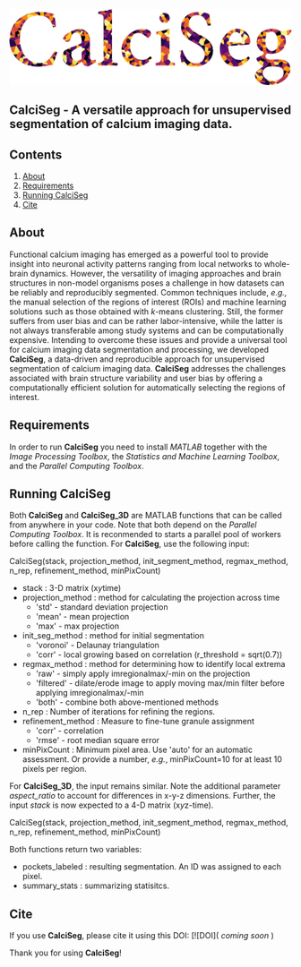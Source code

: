 ![alt text][logo]

[logo]: CalciSeg_logo.png

## CalciSeg - A versatile approach for unsupervised segmentation of calcium imaging data.


Contents
--------
1.	[About](#about)  
2.	[Requirements](#requirements)  
3.	[Running CalciSeg](#running-calciseg)  
4.	[Cite](#cite)


About
------
Functional calcium imaging has emerged as a powerful tool to provide insight into neuronal activity patterns ranging from local networks to whole-brain dynamics. However, the versatility of imaging approaches and brain structures in non-model organisms poses a challenge in how datasets can be reliably and reproducibly segmented. Common techniques include, *e.g.,* the manual selection of the regions of interest (ROIs) and machine learning solutions such as those obtained with *k*-means clustering. Still, the former suffers from user bias and can be rather labor-intensive, while the latter is not always transferable among study systems and can be computationally expensive. Intending to overcome these issues and provide a universal tool for calcium imaging data segmentation and processing, we developed **CalciSeg**, a data-driven and reproducible approach for unsupervised segmentation of calcium imaging data. **CalciSeg** addresses the challenges associated with brain structure variability and user bias by offering a computationally efficient solution for automatically selecting the regions of interest.


Requirements
------------
In order to run **CalciSeg** you need to install *MATLAB* together with the *Image Processing Toolbox*, the *Statistics and Machine Learning Toolbox*, and the *Parallel Computing Toolbox*.


Running CalciSeg
----------------
Both **CalciSeg** and **CalciSeg_3D** are MATLAB functions that can be called from anywhere in your code. Note that both depend on the *Parallel Computing Toolbox*. It is reconmended to starts a parallel pool of workers before calling the function.
For **CalciSeg**, use the following input:

CalciSeg(stack, projection_method, init_segment_method, regmax_method, n_rep, refinement_method, minPixCount)
- stack : 3-D matrix (x*y*time)
- projection_method : method for calculating the projection across time
	- 'std'      - standard deviation projection
	- 'mean'     - mean projection
	- 'max'      - max projection
- init_seg_method : method for initial segmentation
	- 'voronoi'  - Delaunay triangulation
	- 'corr'     - local growing based on correlation (r_threshold = sqrt(0.7))
- regmax_method : method for determining how to identify local extrema                          
	- 'raw'      - simply apply imregionalmax/-min on the projection
	- 'filtered' - dilate/erode image to apply moving max/min filter before applying imregionalmax/-min                                           
	- 'both'     - combine both above-mentioned methods
- n_rep : Number of iterations for refining the regions.
- refinement_method : Measure to fine-tune granule assignment
	- 'corr' - correlation
	- 'rmse'  - root median square error
- minPixCount : Minimum pixel area. Use 'auto' for an automatic assessment. Or provide a number, *e.g.*, minPixCount=10 for at least 10 pixels per region.

For **CalciSeg_3D**, the input remains similar. Note the additional parameter *aspect_ratio* to account for differences in x-y-z dimensions. Further, the input *stack* is now expected to a 4-D matrix (x*y*z-time).

CalciSeg(stack, projection_method, init_segment_method, regmax_method, n_rep, refinement_method, minPixCount)

Both functions return two variables:
- pockets_labeled : resulting segmentation. An ID was assigned to each pixel.
- summary_stats : summarizing statisitcs.

Cite
----
If you use **CalciSeg**, please cite it using this DOI:
[![DOI]( *coming soon* )

Thank you for using **CalciSeg**!